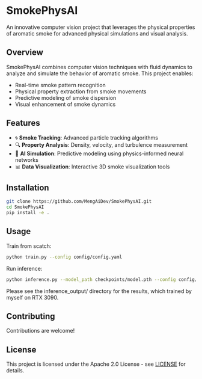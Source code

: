 # SmokePhysAI

An innovative computer vision project that leverages the physical properties of aromatic smoke for advanced physical simulations and visual analysis.

## Overview
SmokePhysAI combines computer vision techniques with fluid dynamics to analyze and simulate the behavior of aromatic smoke. This project enables:

- Real-time smoke pattern recognition
- Physical property extraction from smoke movements
- Predictive modeling of smoke dispersion
- Visual enhancement of smoke dynamics

## Features
- 🌀 **Smoke Tracking**: Advanced particle tracking algorithms
- 🔍 **Property Analysis**: Density, velocity, and turbulence measurement
- 🤖 **AI Simulation**: Predictive modeling using physics-informed neural networks
- 📊 **Data Visualization**: Interactive 3D smoke visualization tools

## Installation
```bash
git clone https://github.com/MengAiDev/SmokePhysAI.git
cd SmokePhysAI
pip install -e .
```

## Usage
Train from scatch:
```bash
python train.py --config config/config.yaml
```

Run inference:
```bash
python inference.py --model_path checkpoints/model.pth --config config/config.yaml
```

Please see the inference_output/ directory for the results, which trained by myself on RTX 3090.

## Contributing
Contributions are welcome!

## License
This project is licensed under the Apache 2.0 License - see [LICENSE](LICENSE) for details.

